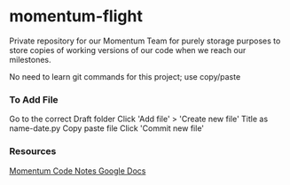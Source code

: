 # momentum-flight

Private repository for our Momentum Team for purely storage purposes to store copies of working versions of our code when we reach our milestones.

No need to learn git commands for this project; use copy/paste

### To Add File ###
Go to the correct Draft folder
Click 'Add file' > 'Create new file'
Title as name-date.py
Copy paste file
Click 'Commit new file'

### Resources ###
[Momentum Code Notes Google Docs](https://docs.google.com/document/d/190yfrauW1Njj7F8keZMDoK98A8mNPiVudUl6i1_pmwU/edit?usp=sharing)
